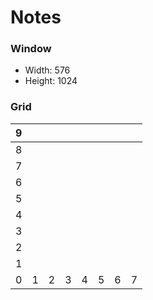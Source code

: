 # Notes

### Window
- Width: 576
- Height: 1024

### Grid
|  9 |   |   |   |   |   |   |   |
|---|---|---|---|---|---|---|---|
|  8 |   |   |   |   |   |   |   |
|  7 |   |   |   |   |   |   |   |
|  6 |   |   |   |   |   |   |   |
| 5 |   |   |   |   |   |   |   |
|  4 |   |   |   |   |   |   |   |
|  3 |   |   |   |   |   |   |   |
|  2 |   |   |   |   |   |   |   |
|  1 |   |   |   |   |   |   |   |
| 0  |  1 |  2 |  3 |  4 |  5 | 6  |7   |
